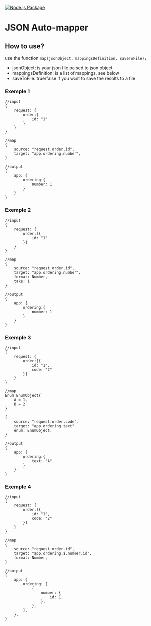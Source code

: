 [![Node.js Package](https://github.com/rmnunes/json-to-json-mapper/actions/workflows/npm-publish.yml/badge.svg)](https://github.com/rmnunes/json-to-json-mapper/actions/workflows/npm-publish.yml)
# JSON Auto-mapper

## How to use?

use the function `map(jsonObject, mappingsDefinition, saveToFile);`

- jsonObject: is your json file parsed to json object
- mappingsDefinition: is a list of mappings, see below
- saveToFile: true/false if you want to save the resolts to a file

### Exemple 1
```
//input
{
    request: {
        order:{
            id: "1"
        }
    }
}

//map
{
    source: "request.order.id",
    target: "app.ordering.number",
}

//output
{
    app: {
        ordering:{
            number: 1
        }
    }
}

```

### Exemple 2
```
//input
{
    request: {
        order:[{
            id: "1"
        }]
    }
}

//map
{
    source: "request.order.id",
    target: "app.ordering.number",
    format: Number,
    take: 1
}

//output
{
    app: {
        ordering:{
            number: 1
        }
    }
}
```

### Exemple 3
```
//input
{
    request: {
        order:[{
            id: "1",
            code: "2"
        }]
    }
}

//map
Enum EnumObject{
    A = 1,
    B = 2
}

{
    source: "request.order.code",
    target: "app.ordering.text",
    enum: EnumObject,
}

//output
{
    app: {
        ordering:{
            text: "A"
        }
    }
}
```

### Exemple 4
```
//input
{
    request: {
        order:[{
            id: "1",
            code: "2"
        }]
    }
}

//map
{
    source: "request.order.id",
    target: "app.ordering.$.number.id",
    format: Number,
}

//output
{
    app: {
        ordering: [
            {
                number: {
                    id: 1,
                },
            },
        ],
    },
}
```